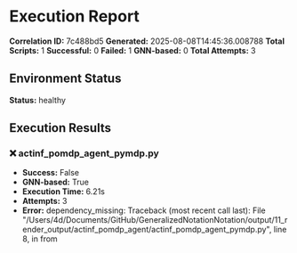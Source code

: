 # Execution Report

**Correlation ID:** 7c488bd5
**Generated:** 2025-08-08T14:45:36.008788
**Total Scripts:** 1
**Successful:** 0
**Failed:** 1
**GNN-based:** 0
**Total Attempts:** 3

## Environment Status

**Status:** healthy

## Execution Results

### ❌ actinf_pomdp_agent_pymdp.py
- **Success:** False
- **GNN-based:** True
- **Execution Time:** 6.21s
- **Attempts:** 3
- **Error:** dependency_missing: Traceback (most recent call last):
  File "/Users/4d/Documents/GitHub/GeneralizedNotationNotation/output/11_render_output/actinf_pomdp_agent/actinf_pomdp_agent_pymdp.py", line 8, in <module>
    from 


